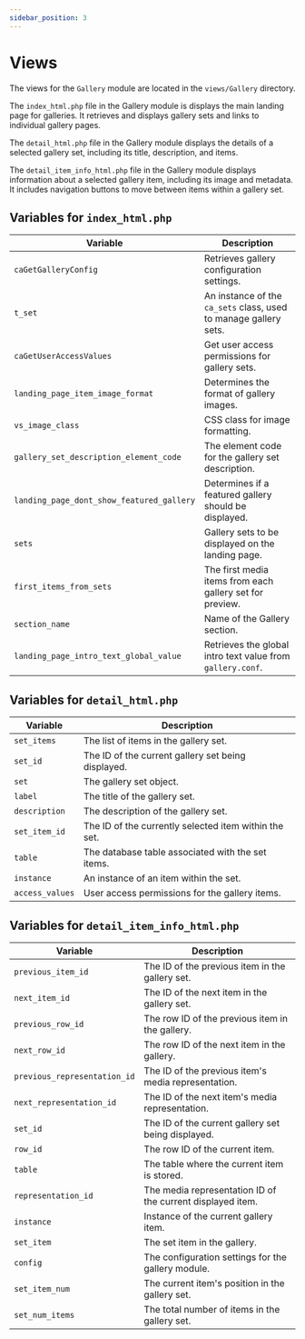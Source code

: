 ```yaml
---
sidebar_position: 3
---
```


# Views

The views for the `Gallery` module are located in the `views/Gallery` directory.

The `index_html.php` file in the Gallery module is displays the main landing page for galleries. It retrieves and displays gallery sets and links to individual gallery pages.

The `detail_html.php` file in the Gallery module displays the details of a selected gallery set, including its title, description, and items.

The `detail_item_info_html.php` file in the Gallery module displays information about a selected gallery item, including its image and metadata. It includes navigation buttons to move between items within a gallery set.

## Variables for `index_html.php`

| Variable                               | Description                                               |
|----------------------------------------|-----------------------------------------------------------|
| `caGetGalleryConfig`                   | Retrieves gallery configuration settings. |
| `t_set`                                | An instance of the `ca_sets` class, used to manage gallery sets. |
| `caGetUserAccessValues`                | Get user access permissions for gallery sets. |
| `landing_page_item_image_format`       | Determines the format of gallery images.|
| `vs_image_class`                       | CSS class for image formatting. |
| `gallery_set_description_element_code` | The element code for the gallery set description. |
| `landing_page_dont_show_featured_gallery`| Determines if a featured gallery should be displayed. |
| `sets`                                 | Gallery sets to be displayed on the landing page. |
| `first_items_from_sets`                | The first media items from each gallery set for preview. |
| `section_name`                         | Name of the Gallery section. |
| `landing_page_intro_text_global_value` | Retrieves the global intro text value from `gallery.conf`. |


## Variables for `detail_html.php`

| Variable        | Description                                               |
|-----------------|-----------------------------------------------------------|
| `set_items`     | The list of items in the gallery set. |
| `set_id`        | The ID of the current gallery set being displayed. |
| `set`           | The gallery set object. |
| `label`         | The title of the gallery set. |
| `description`   | The description of the gallery set. |
| `set_item_id`   | The ID of the currently selected item within the set. |
| `table`         | The database table associated with the set items. |
| `instance`      | An instance of an item within the set. |
| `access_values` | User access permissions for the gallery items. |


## Variables for `detail_item_info_html.php`

| Variable                   | Description |
|----------------------------|------------|
| `previous_item_id`         | The ID of the previous item in the gallery set.|
| `next_item_id`             | The ID of the next item in the gallery set. |
| `previous_row_id`          | The row ID of the previous item in the gallery. |
| `next_row_id`              | The row ID of the next item in the gallery. |
| `previous_representation_id` | The ID of the previous item's media representation. |
| `next_representation_id`   | The ID of the next item's media representation. |
| `set_id`                   | The ID of the current gallery set being displayed. |
| `row_id`                   | The row ID of the current item. |
| `table`                    | The table where the current item is stored. |
| `representation_id`        | The media representation ID of the current displayed item. |
| `instance`                 | Instance of the current gallery item. |
| `set_item`                 | The set item in the gallery. |
| `config`                   | The configuration settings for the gallery module. |
| `set_item_num`             | The current item's position in the gallery set. |
| `set_num_items`            | The total number of items in the gallery set. |
